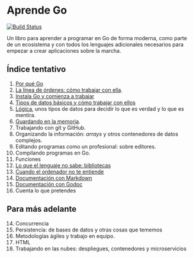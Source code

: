 # Aprende Go

[![Build Status](https://travis-ci.org/JJ/aprende-go.svg?branch=master)](https://travis-ci.org/JJ/aprende-go)

Un libro para aprender a programar en Go de forma moderna, como parte de un
ecosistema y con todos los lenguajes adicionales necesarios para
empezar a crear aplicaciones sobre la marcha.

## Índice tentativo

1. [Por qué Go](txt/01.por-que-go.md)
3. [La línea de órdenes: cómo trabajar con ella](txt/011.la-línea-de-órdenes.md).
2. [Instala Go y comienza a trabajar](txt/02.instala-go-y-comienza-a-trabajar.md)
3. [Tipos de datos básicos y cómo trabajar con ellos](txt/03.datos.md)
4. [Lógica](txt/04.logica.md), unos tipos de datos para decidir lo que
   es verdad y lo que es mentira.
5. [Guardando en la memoria](txt/05.guardando-en-la-memoria.md).
3. Trabajando con git y GitHub.
4. Organizando la información: *arrays* y otros contenedores de datos complejos.
15. Editando programas como un profesional: sobre editores.
12. Compilando programas en Go.
5. Funciones
6. [Lo que el lenguaje no sabe: bibliotecas](txt/06.lo-que-el-lenguaje-no-sabe-bibliotecas.md)
7. [Cuando el ordenador no te entiende](txt/07.cuando-el-ordenador-no-te-entiende.md)
9. [Documentación con Markdown](txt/09.documentacion-con-markdown.md)
8. [Documentación con Godoc](txt/08.documentacion-con-godoc.md)
13. Cuenta lo que pretendes

## Para más adelante

14. Concurrencia
16. Persistencia: de bases de datos y otras cosas que tememos
17. Metodologías ágiles y trabajo en equipo.
6. HTML
17. Trabajando en las nubes: despliegues, contenedores y microservicios

